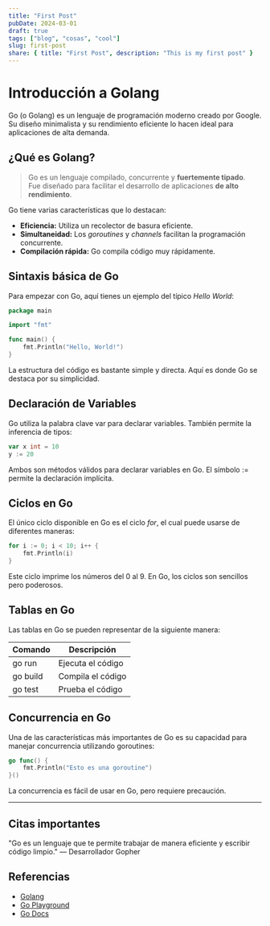 ```yaml
---
title: "First Post"
pubDate: 2024-03-01
draft: true
tags: ["blog", "cosas", "cool"]
slug: first-post
share: { title: "First Post", description: "This is my first post" }
---
```



# Introducción a Golang

<p class="lead">Go (o Golang) es un lenguaje de programación moderno creado por Google. Su diseño minimalista y su rendimiento eficiente lo hacen ideal para aplicaciones de alta demanda.</p>


## ¿Qué es Golang?

> Go es un lenguaje compilado, concurrente y **fuertemente tipado**.  
> Fue diseñado para facilitar el desarrollo de aplicaciones **de alto rendimiento**.

Go tiene varias características que lo destacan:

- **Eficiencia:** Utiliza un recolector de basura eficiente.
- **Simultaneidad:** Los _goroutines_ y _channels_ facilitan la programación concurrente.
- **Compilación rápida:** Go compila código muy rápidamente.

## Sintaxis básica de Go

Para empezar con Go, aquí tienes un ejemplo del típico _Hello World_:

```go
package main

import "fmt"

func main() {
    fmt.Println("Hello, World!")
}
```

La estructura del código es bastante simple y directa. Aquí es donde Go se destaca por su simplicidad.

## Declaración de Variables
Go utiliza la palabra clave var para declarar variables. También permite la inferencia de tipos:

```go
var x int = 10
y := 20
```
Ambos son métodos válidos para declarar variables en Go. El símbolo := permite la declaración implícita.

## Ciclos en Go
El único ciclo disponible en Go es el ciclo *for*, el cual puede usarse de diferentes maneras:

```go
for i := 0; i < 10; i++ {
    fmt.Println(i)
}
```
Este ciclo imprime los números del 0 al 9. En Go, los ciclos son sencillos pero poderosos.

## Tablas en Go
Las tablas en Go se pueden representar de la siguiente manera:


| Comando | Descripción |
| -------- | ---------- |
| go run | Ejecuta el código |
| go build | Compila el código |
| go test | Prueba el código |

## Concurrencia en Go
Una de las características más importantes de Go es su capacidad para manejar concurrencia utilizando goroutines:

```go
go func() {
    fmt.Println("Esto es una goroutine")
}()
```

La concurrencia es fácil de usar en Go, pero requiere precaución.

<hr>

## Citas importantes

<quote>
"Go es un lenguaje que te permite trabajar de manera eficiente y escribir código limpio."
— Desarrollador Gopher
</quote>

## Referencias

- [Golang](https://golang.org/)
- [Go Playground](https://play.golang.org/)
- [Go Docs](https://golang.org/doc/)
